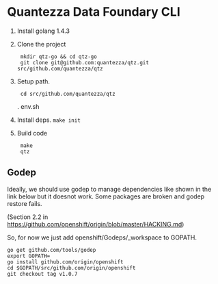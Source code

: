 Quantezza Data Foundary CLI
===
1. Install golang 1.4.3
2. Clone the project 

		mkdir qtz-go && cd qtz-go
		git clone git@github.com:quantezza/qtz.git src/github.com/quantezza/qtz


3. Setup path.

		cd src/github.com/quantezza/qtz
    . env.sh


4. Install deps. `make init`

5. Build code

		make
		qtz



Godep
---
Ideally, we should use godep to manage dependencies like shown in the link below but it doesnot work. Some packages are broken and godep restore fails.

(Section 2.2 in https://github.com/openshift/origin/blob/master/HACKING.md)

So, for now we just add openshift/Godeps/_workspace to GOPATH.

```
go get github.com/tools/godep
export GOPATH=
go install github.com/origin/openshift
cd $GOPATH/src/github.com/origin/openshift
git checkout tag v1.0.7
```
